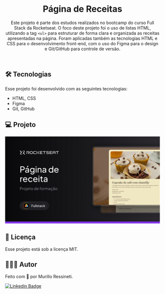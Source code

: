 <h1 align="center">Página de Receitas</h1>

<p align="center">
  Este projeto é parte dos estudos realizados no bootcamp do curso Full Stack da Rocketseat. O foco deste projeto foi o uso de listas HTML, utilizando a tag <code>&lt;ul&gt;</code> para estruturar de forma clara e organizada as receitas apresentadas na página. Foram aplicadas também as tecnologias HTML e CSS para o desenvolvimento front-end, com o uso do Figma para o design e Git/GitHub para controle de versão.
</p>

<br>

## 🛠 Tecnologias

Esse projeto foi desenvolvido com as seguintes tecnologias:

- HTML, CSS
- Figma
- Git, GitHub

## 💻 Projeto

<img src="assets/thumbnail.jpg"/>

## 📝 Licença

Esse projeto está sob a licença MIT.

## 🙋🏻‍♂️ Autor

Feito com 💙 por Murillo Ressineti.

[![Linkedin Badge](https://img.shields.io/badge/-Murillo-blue?style=flat-square&logo=Linkedin&logoColor=white&link=https://www.linkedin.com/in/murilloressineti/)](https://www.linkedin.com/in/murilloressineti/)